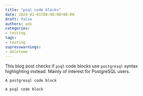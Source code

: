 ```yaml
---
title: "psql code blocks"
date: 2024-01-01T00:00:00+00:00
draft: false
authors: ads
categories:
- testing
tags:
- testing
supresswarnings:
- deleteme
---
```


This blog post checks if `psql` code blocks use `postgresql` syntax highlighting instead.
Mainly of interest for PostgreSQL users.

```postgresql
A postgresql code block
```

```psql
A psql code block
```

